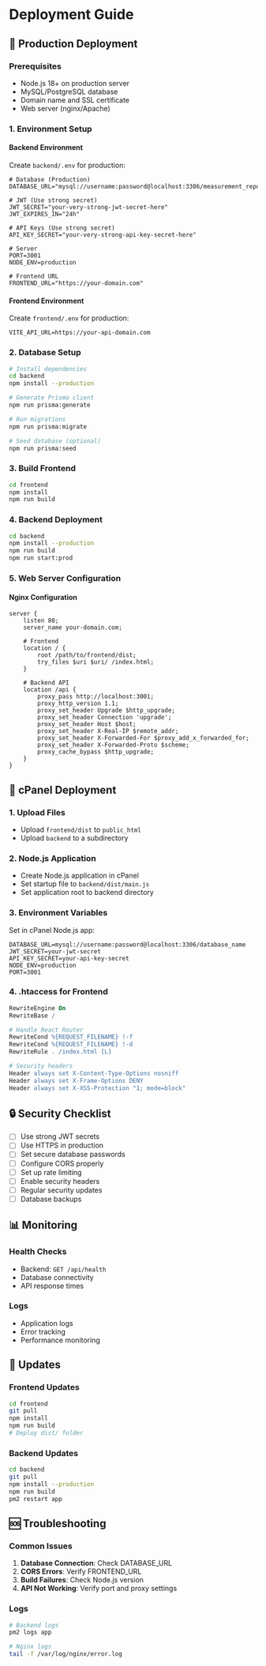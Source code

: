 # Deployment Guide

## 🚀 Production Deployment

### Prerequisites
- Node.js 18+ on production server
- MySQL/PostgreSQL database
- Domain name and SSL certificate
- Web server (nginx/Apache)

### 1. Environment Setup

#### Backend Environment
Create `backend/.env` for production:
```env
# Database (Production)
DATABASE_URL="mysql://username:password@localhost:3306/measurement_reports"

# JWT (Use strong secret)
JWT_SECRET="your-very-strong-jwt-secret-here"
JWT_EXPIRES_IN="24h"

# API Keys (Use strong secret)
API_KEY_SECRET="your-very-strong-api-key-secret-here"

# Server
PORT=3001
NODE_ENV=production

# Frontend URL
FRONTEND_URL="https://your-domain.com"
```

#### Frontend Environment
Create `frontend/.env` for production:
```env
VITE_API_URL=https://your-api-domain.com
```

### 2. Database Setup

```bash
# Install dependencies
cd backend
npm install --production

# Generate Prisma client
npm run prisma:generate

# Run migrations
npm run prisma:migrate

# Seed database (optional)
npm run prisma:seed
```

### 3. Build Frontend

```bash
cd frontend
npm install
npm run build
```

### 4. Backend Deployment

```bash
cd backend
npm install --production
npm run build
npm run start:prod
```

### 5. Web Server Configuration

#### Nginx Configuration
```nginx
server {
    listen 80;
    server_name your-domain.com;
    
    # Frontend
    location / {
        root /path/to/frontend/dist;
        try_files $uri $uri/ /index.html;
    }
    
    # Backend API
    location /api {
        proxy_pass http://localhost:3001;
        proxy_http_version 1.1;
        proxy_set_header Upgrade $http_upgrade;
        proxy_set_header Connection 'upgrade';
        proxy_set_header Host $host;
        proxy_set_header X-Real-IP $remote_addr;
        proxy_set_header X-Forwarded-For $proxy_add_x_forwarded_for;
        proxy_set_header X-Forwarded-Proto $scheme;
        proxy_cache_bypass $http_upgrade;
    }
}
```

## 📱 cPanel Deployment

### 1. Upload Files
- Upload `frontend/dist` to `public_html`
- Upload `backend` to a subdirectory

### 2. Node.js Application
- Create Node.js application in cPanel
- Set startup file to `backend/dist/main.js`
- Set application root to backend directory

### 3. Environment Variables
Set in cPanel Node.js app:
```
DATABASE_URL=mysql://username:password@localhost:3306/database_name
JWT_SECRET=your-jwt-secret
API_KEY_SECRET=your-api-key-secret
NODE_ENV=production
PORT=3001
```

### 4. .htaccess for Frontend
```apache
RewriteEngine On
RewriteBase /

# Handle React Router
RewriteCond %{REQUEST_FILENAME} !-f
RewriteCond %{REQUEST_FILENAME} !-d
RewriteRule . /index.html [L]

# Security headers
Header always set X-Content-Type-Options nosniff
Header always set X-Frame-Options DENY
Header always set X-XSS-Protection "1; mode=block"
```

## 🔒 Security Checklist

- [ ] Use strong JWT secrets
- [ ] Use HTTPS in production
- [ ] Set secure database passwords
- [ ] Configure CORS properly
- [ ] Set up rate limiting
- [ ] Enable security headers
- [ ] Regular security updates
- [ ] Database backups

## 📊 Monitoring

### Health Checks
- Backend: `GET /api/health`
- Database connectivity
- API response times

### Logs
- Application logs
- Error tracking
- Performance monitoring

## 🔄 Updates

### Frontend Updates
```bash
cd frontend
git pull
npm install
npm run build
# Deploy dist/ folder
```

### Backend Updates
```bash
cd backend
git pull
npm install --production
npm run build
pm2 restart app
```

## 🆘 Troubleshooting

### Common Issues
1. **Database Connection**: Check DATABASE_URL
2. **CORS Errors**: Verify FRONTEND_URL
3. **Build Failures**: Check Node.js version
4. **API Not Working**: Verify port and proxy settings

### Logs
```bash
# Backend logs
pm2 logs app

# Nginx logs
tail -f /var/log/nginx/error.log
```